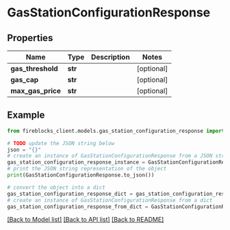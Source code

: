 # GasStationConfigurationResponse


## Properties

Name | Type | Description | Notes
------------ | ------------- | ------------- | -------------
**gas_threshold** | **str** |  | [optional] 
**gas_cap** | **str** |  | [optional] 
**max_gas_price** | **str** |  | [optional] 

## Example

```python
from fireblocks_client.models.gas_station_configuration_response import GasStationConfigurationResponse

# TODO update the JSON string below
json = "{}"
# create an instance of GasStationConfigurationResponse from a JSON string
gas_station_configuration_response_instance = GasStationConfigurationResponse.from_json(json)
# print the JSON string representation of the object
print(GasStationConfigurationResponse.to_json())

# convert the object into a dict
gas_station_configuration_response_dict = gas_station_configuration_response_instance.to_dict()
# create an instance of GasStationConfigurationResponse from a dict
gas_station_configuration_response_from_dict = GasStationConfigurationResponse.from_dict(gas_station_configuration_response_dict)
```
[[Back to Model list]](../README.md#documentation-for-models) [[Back to API list]](../README.md#documentation-for-api-endpoints) [[Back to README]](../README.md)


